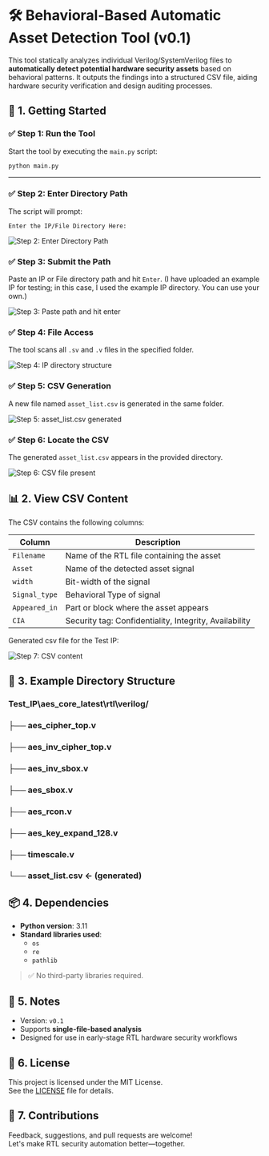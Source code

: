 # 🛠️ Behavioral-Based Automatic Asset Detection Tool (v0.1)

This tool statically analyzes individual Verilog/SystemVerilog files to **automatically detect potential hardware security assets** based on behavioral patterns. It outputs the findings into a structured CSV file, aiding hardware security verification and design auditing processes.


## 🚀 1. Getting Started

### ✅ Step 1: Run the Tool

Start the tool by executing the `main.py` script:

```bash
python main.py

```

---


### ✅ Step 2: Enter Directory Path

The script will prompt:

`Enter the IP/File Directory Here:`

![Step 2: Enter Directory Path](images/2.JPG)

### ✅ Step 3: Submit the Path

Paste an IP or File directory path and hit `Enter`.
(I have uploaded an example IP for testing; in this case, I used the example IP directory. You can use your own.)

![Step 3: Paste path and hit enter](images/3.JPG)


### ✅ Step 4: File Access

The tool scans all `.sv` and `.v` files in the specified folder.

![Step 4: IP directory structure](images/4.JPG)

### ✅ Step 5: CSV Generation

A new file named `asset_list.csv` is generated in the same folder.

![Step 5: asset_list.csv generated](images/5.JPG)

### ✅ Step 6: Locate the CSV

The generated `asset_list.csv` appears in the provided directory.

![Step 6: CSV file present](images/6.JPG)


## 📊 2. View CSV Content

The CSV contains the following columns:

| Column        | Description                                           |
|---------------|-------------------------------------------------------|
| `Filename`     | Name of the RTL file containing the asset            |
| `Asset`        | Name of the detected asset signal                    |
| `width`        | Bit-width of the signal                              |
| `Signal_type`  | Behavioral Type of signal                            |
| `Appeared_in`  | Part or block where the asset appears                |
| `CIA`          | Security tag: Confidentiality, Integrity, Availability |


Generated csv file for the Test IP:

![Step 7: CSV content](images/7.JPG)



## 📁 3.  Example Directory Structure
### Test_IP\aes_core_latest\rtl\verilog/
### ├── aes_cipher_top.v
### ├── aes_inv_cipher_top.v
### ├── aes_inv_sbox.v
### ├── aes_sbox.v
### ├── aes_rcon.v
### ├── aes_key_expand_128.v
### ├── timescale.v
### └── asset_list.csv ← (generated)

## 📦 4. Dependencies

- **Python version**: 3.11
- **Standard libraries used**:
  - `os`
  - `re`
  - `pathlib`

> ✅ No third-party libraries required.


## 📌 5.  Notes

- Version: `v0.1`
- Supports **single-file-based analysis**
- Designed for use in early-stage RTL hardware security workflows



## 📄 6. License

This project is licensed under the MIT License.  
See the [LICENSE](LICENSE) file for details.



## 🤝 7. Contributions

Feedback, suggestions, and pull requests are welcome!  
Let's make RTL security automation better—together.
